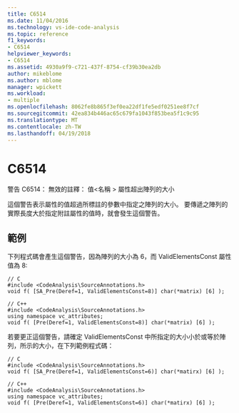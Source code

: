 ```yaml
---
title: C6514
ms.date: 11/04/2016
ms.technology: vs-ide-code-analysis
ms.topic: reference
f1_keywords:
- C6514
helpviewer_keywords:
- C6514
ms.assetid: 4930a9f9-c721-437f-8754-cf39b30ea2db
author: mikeblome
ms.author: mblome
manager: wpickett
ms.workload:
- multiple
ms.openlocfilehash: 8062fe8b865f3ef0ea22df1fe5edf0251ee8f7cf
ms.sourcegitcommit: 42ea834b446ac65c679fa1043f853bea5f1c9c95
ms.translationtype: MT
ms.contentlocale: zh-TW
ms.lasthandoff: 04/19/2018
---
```

# <a name="c6514"></a>C6514
警告 C6514： 無效的註釋： 值\<名稱 > 屬性超出陣列的大小

 這個警告表示屬性的值超過所標註的參數中指定之陣列的大小。 要傳遞之陣列的實際長度大於指定附註屬性的值時，就會發生這個警告。

## <a name="example"></a>範例
 下列程式碼會產生這個警告，因為陣列的大小為 6，而 ValidElementsConst 屬性值為 8:

```
// C
#include <CodeAnalysis\SourceAnnotations.h>
void f( [SA_Pre(Deref=1, ValidElementsConst=8)] char(*matrix) [6] );

// C++
#include <CodeAnalysis\SourceAnnotations.h>
using namespace vc_attributes;
void f( [Pre(Deref=1, ValidElementsConst=8)] char(*matrix) [6] );

```

 若要更正這個警告，請確定 ValidElementsConst 中所指定的大小小於或等於陣列，所示的大小，在下列範例程式碼：

```
// C
#include <CodeAnalysis\SourceAnnotations.h>
void f( [SA_Pre(Deref=1, ValidElementsConst=6)] char(*matirx) [6] );

// C++
#include <CodeAnalysis\SourceAnnotations.h>
using namespace vc_attributes;
void f( [Pre(Deref=1, ValidElementsConst=6)] char(*matirx) [6] );
```